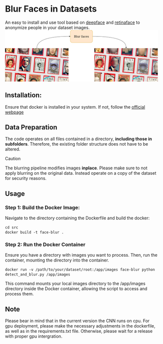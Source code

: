 # Blur Faces in Datasets
An easy to install and use tool based on [deepface](https://github.com/serengil/deepface) and [retinaface](https://github.com/serengil/retinaface) to anonymize people in your dataset images.
![Example of applying the blurring pipeline in a collection of Times Person of the Year magazines.](/example_imgs/BlurFaces.png)
## Installation:
Ensure that docker is installed in your system. If not, follow the [official webpage](https://docs.docker.com/engine/install/)

## Data Preparation
The code operates on all files contained in a directory, **including those in subfolders**. Therefore, the existing folder structure does not have to be altered.
>[!CAUTION]
>The blurring pipeline modifies images **inplace**. Please make sure to not apply blurring on the original data. Instead operate on a copy of the dataset for security reasons.

## Usage
### Step 1: Build the Docker Image:
Navigate to the directory containing the Dockerfile and build the docker:
```
cd src
docker build -t face-blur .
```
### Step 2: Run the Docker Container
Ensure you have a directory with images you want to process. Then, run the container, mounting the directory into the container.
```
docker run -v /path/to/your/dataset/root:/app/images face-blur python detect_and_blur.py /app/images
```
This command mounts your local images directory to the /app/images directory inside the Docker container, allowing the script to access and process them.

## Note
Please bear in mind that in the current version the CNN runs on cpu. For gpu deployment, please make the necessary adjustments in the dockerfile, as well as in the requirements.txt file. Otherwise, please wait for a release with proper gpu intergration.
